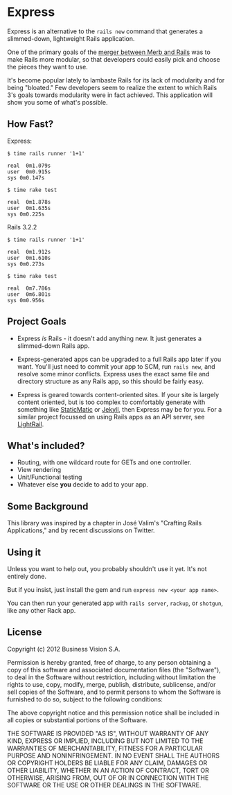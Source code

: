 # Express

Express is an alternative to the `rails new` command that generates a
slimmed-down, lightweight Rails application.

One of the primary goals of the [merger between Merb and
Rails](http://rubyonrails.org/merb) was to make Rails more modular, so that
developers could easily pick and choose the pieces they want to use.

It's become popular lately to lambaste Rails for its lack of modularity and for
being "bloated." Few developers seem to realize the extent to which Rails 3's
goals towards modularity were in fact achieved. This application will show you
some of what's possible.

## How Fast?

Express:

    $ time rails runner '1+1'

    real  0m1.079s
    user  0m0.915s
    sys 0m0.147s

    $ time rake test

    real  0m1.878s
    user  0m1.635s
    sys 0m0.225s

Rails 3.2.2

    $ time rails runner '1+1'

    real  0m1.912s
    user  0m1.610s
    sys 0m0.273s

    $ time rake test

    real  0m7.786s
    user  0m6.801s
    sys 0m0.956s

## Project Goals

* Express *is* Rails - it doesn't add anything new. It just generates a
  slimmed-down Rails app.

* Express-generated apps can be upgraded to a full Rails app later if you want.
  You'll just need to commit your app to SCM, run `rails new`, and resolve some
  minor conflicts. Express uses the exact same file and directory structure as
  any Rails app, so this should be fairly easy.

* Express is geared towards content-oriented sites. If your site is largely
  content oriented, but is too complex to comfortably generate with something
  like [StaticMatic](http://staticmatic.rubyforge.org/) or
  [Jekyll](https://github.com/mojombo/jekyll), then Express may be for you. For
  a similar project focussed on using Rails apps as an API server, see
  [LightRail](https://github.com/lightness/lightrail).

## What's included?

* Routing, with one wildcard route for GETs and one controller.
* View rendering
* Unit/Functional testing
* Whatever else **you** decide to add to your app.


## Some Background

This library was inspired by a chapter in José Valim's "Crafting Rails
Applications," and by recent discussions on Twitter.

## Using it

Unless you want to help out, you probably shouldn't use it yet. It's not
entirely done.

But if you insist, just install the gem and run `express new <your app name>`.

You can then run your generated app with `rails server`, `rackup`, or `shotgun`,
like any other Rack app.

## License

Copyright (c) 2012 Business Vision S.A.

Permission is hereby granted, free of charge, to any person obtaining a copy of
this software and associated documentation files (the "Software"), to deal in
the Software without restriction, including without limitation the rights to
use, copy, modify, merge, publish, distribute, sublicense, and/or sell copies of
the Software, and to permit persons to whom the Software is furnished to do so,
subject to the following conditions:

The above copyright notice and this permission notice shall be included in all
copies or substantial portions of the Software.

THE SOFTWARE IS PROVIDED "AS IS", WITHOUT WARRANTY OF ANY KIND, EXPRESS OR
IMPLIED, INCLUDING BUT NOT LIMITED TO THE WARRANTIES OF MERCHANTABILITY, FITNESS
FOR A PARTICULAR PURPOSE AND NONINFRINGEMENT. IN NO EVENT SHALL THE AUTHORS OR
COPYRIGHT HOLDERS BE LIABLE FOR ANY CLAIM, DAMAGES OR OTHER LIABILITY, WHETHER
IN AN ACTION OF CONTRACT, TORT OR OTHERWISE, ARISING FROM, OUT OF OR IN
CONNECTION WITH THE SOFTWARE OR THE USE OR OTHER DEALINGS IN THE SOFTWARE.
